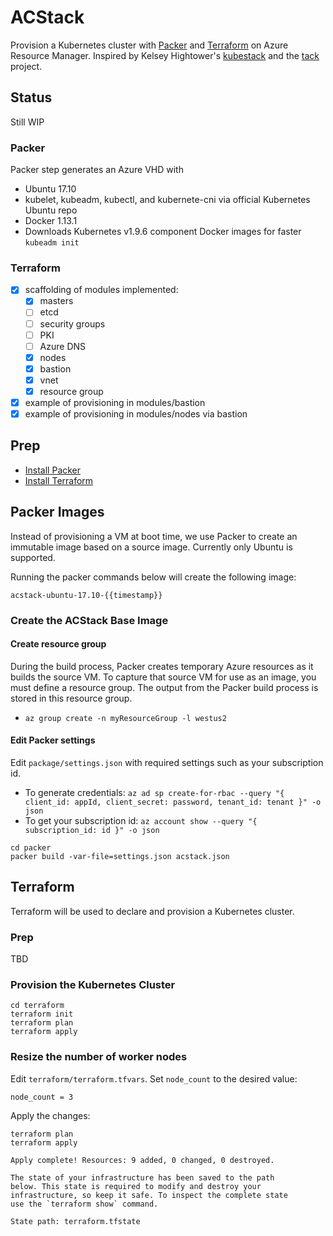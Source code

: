 # ACStack

Provision a Kubernetes cluster with [Packer](https://packer.io) and [Terraform](https://www.terraform.io) on Azure Resource Manager. Inspired by Kelsey Hightower's [kubestack](https://github.com/kelseyhightower/kubestack) and the [tack](https://github.com/kz8s/tack) project.

## Status

Still WIP
### Packer
Packer step generates an Azure VHD with
* Ubuntu 17.10
* kubelet, kubeadm, kubectl, and kubernete-cni via official Kubernetes Ubuntu repo
* Docker 1.13.1
* Downloads Kubernetes v1.9.6 component Docker images for faster `kubeadm init`

### Terraform
- [x] scaffolding of modules implemented:
	- [x] masters
	- [ ] etcd
	- [ ] security groups
	- [ ] PKI
	- [ ] Azure DNS
	- [x] nodes
	- [x] bastion
	- [x] vnet
	- [x] resource group
- [x] example of provisioning in modules/bastion
- [x] example of provisioning in modules/nodes via bastion

## Prep

- [Install Packer](https://packer.io/docs/installation.html)
- [Install Terraform](https://www.terraform.io/intro/getting-started/install.html)

## Packer Images

Instead of provisioning a VM at boot time, we use Packer to create an immutable image based on a source image. Currently only Ubuntu is supported.

Running the packer commands below will create the following image:

```
acstack-ubuntu-17.10-{{timestamp}}
```

### Create the ACStack Base Image
#### Create resource group
During the build process, Packer creates temporary Azure resources as it builds the source VM. To capture that source VM for use as an image, you must define a resource group. The output from the Packer build process is stored in this resource group.

- `az group create -n myResourceGroup -l westus2`

#### Edit Packer settings
Edit `package/settings.json` with required settings such as your subscription id.
- To generate credentials: `az ad sp create-for-rbac --query "{ client_id: appId, client_secret: password, tenant_id: tenant }" -o json`
- To get your subscription id: `az account show --query "{ subscription_id: id }" -o json`

```
cd packer
packer build -var-file=settings.json acstack.json
```

## Terraform

Terraform will be used to declare and provision a Kubernetes cluster.

### Prep

TBD


### Provision the Kubernetes Cluster

```
cd terraform
terraform init
terraform plan
terraform apply
```


### Resize the number of worker nodes

Edit `terraform/terraform.tfvars`. Set `node_count` to the desired value:

```
node_count = 3
```

Apply the changes:

```
terraform plan
terraform apply
```

```
Apply complete! Resources: 9 added, 0 changed, 0 destroyed.

The state of your infrastructure has been saved to the path
below. This state is required to modify and destroy your
infrastructure, so keep it safe. To inspect the complete state
use the `terraform show` command.

State path: terraform.tfstate

```
